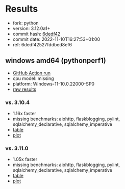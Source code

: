 # Results

- fork: python
- version: 3.12.0a1+
- commit hash: [6dedf42](https://github.com/python/cpython/commit/6dedf42)
- commit date: 2022-11-10T16:27:53+01:00
- ref: 6dedf42527fddbed8ef6

## windows amd64 (pythonperf1)

- [GitHub Action run](https://github.com/faster-cpython/benchmarking/actions/runs/4599424224)
- cpu model: missing
- platform: Windows-11-10.0.22000-SP0
- [raw results](bm-20221110-pythonperf1-amd64-python-6dedf42527fddbed8ef6-3.12.0a1%2B-6dedf42.json)

### vs. 3.10.4

- 1.16x faster
- missing benchmarks: aiohttp, flaskblogging, pylint, sqlalchemy_declarative, sqlalchemy_imperative
- [table](bm-20221110-pythonperf1-amd64-python-6dedf42527fddbed8ef6-3.12.0a1%2B-6dedf42-vs-3.10.4.md)
- [plot](bm-20221110-pythonperf1-amd64-python-6dedf42527fddbed8ef6-3.12.0a1%2B-6dedf42-vs-3.10.4.png)

### vs. 3.11.0

- 1.05x faster
- missing benchmarks: aiohttp, flaskblogging, pylint, sqlalchemy_declarative, sqlalchemy_imperative
- [table](bm-20221110-pythonperf1-amd64-python-6dedf42527fddbed8ef6-3.12.0a1%2B-6dedf42-vs-3.11.0.md)
- [plot](bm-20221110-pythonperf1-amd64-python-6dedf42527fddbed8ef6-3.12.0a1%2B-6dedf42-vs-3.11.0.png)

